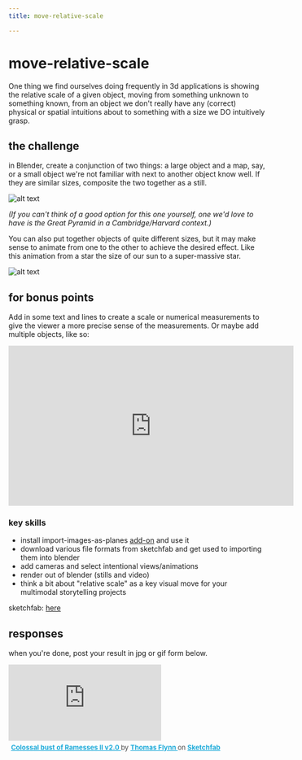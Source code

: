 ```yaml
---
title: move-relative-scale

---
```


# move-relative-scale

One thing we find ourselves doing frequently in 3d applications is showing the relative scale of a given object, moving from something unknown to something known, from an object we don't really have any (correct) physical or spatial intuitions about to something with a size we DO intuitively grasp.

## the challenge

in Blender, create a conjunction of two things: a large object and a map, say, or a small object we're not familiar with next to another object know well. If they are similar sizes, composite the two together as a still.

![alt text](https://files.slack.com/files-pri/T0HTW3H0V-F051RUW4A3D/moon_and_map1.jpg?pub_secret=e6cd57b5d4)

*(If you can't think of a good option for this one yourself, one we'd love to have is the Great Pyramid in a Cambridge/Harvard context.)*

You can also put together objects of quite different sizes, but it may make sense to animate from one to the other to achieve the desired effect. Like this animation from a star the size of our sun to a super-massive star. 

![alt text](https://files.slack.com/files-pri/T0HTW3H0V-F051LUMDWD7/sun-and-super-massive-0010001-0400_540.gif?pub_secret=0dcd3cc244)

## for bonus points

Add in some text and lines to create a scale or numerical measurements to give the viewer a more precise sense of the measurements. Or maybe add multiple objects, like so:

<iframe width="560" height="315" src="https://www.youtube.com/embed/tG8uC24Gbos" title="YouTube video player" frameborder="0" allow="accelerometer; autoplay; clipboard-write; encrypted-media; gyroscope; picture-in-picture; web-share" allowfullscreen></iframe>

### key skills

- install import-images-as-planes [add-on](https://docs.blender.org/manual/en/latest/editors/preferences/addons.html) and use it
- download various file formats from sketchfab and get used to importing them into blender
- add cameras and select intentional views/animations
- render out of blender (stills and video)
- think a bit about "relative scale" as a key visual move for your multimodal storytelling projects


sketchfab: [here](https://sketchfab.com/ps://)

## responses

when you're done, post your result in jpg or gif form below.





<div class="sketchfab-embed-wrapper"> <iframe title="Colossal bust of Ramesses II v2.0" frameborder="0" allowfullscreen mozallowfullscreen="true" webkitallowfullscreen="true" allow="autoplay; fullscreen; xr-spatial-tracking" xr-spatial-tracking execution-while-out-of-viewport execution-while-not-rendered web-share src="https://sketchfab.com/models/71355c314b2740e38f4329f658a50917/embed"> </iframe> <p style="font-size: 13px; font-weight: normal; margin: 5px; color: #4A4A4A;"> <a href="https://sketchfab.com/3d-models/colossal-bust-of-ramesses-ii-v20-71355c314b2740e38f4329f658a50917?utm_medium=embed&utm_campaign=share-popup&utm_content=71355c314b2740e38f4329f658a50917" target="_blank" rel="nofollow" style="font-weight: bold; color: #1CAAD9;"> Colossal bust of Ramesses II v2.0 </a> by <a href="https://sketchfab.com/nebulousflynn?utm_medium=embed&utm_campaign=share-popup&utm_content=71355c314b2740e38f4329f658a50917" target="_blank" rel="nofollow" style="font-weight: bold; color: #1CAAD9;"> Thomas Flynn </a> on <a href="https://sketchfab.com?utm_medium=embed&utm_campaign=share-popup&utm_content=71355c314b2740e38f4329f658a50917" target="_blank" rel="nofollow" style="font-weight: bold; color: #1CAAD9;">Sketchfab</a></p></div>